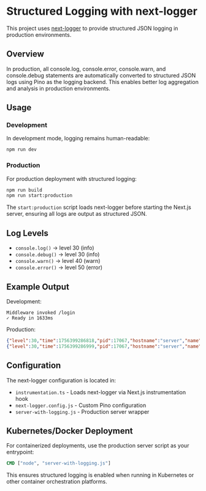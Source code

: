 # Structured Logging with next-logger

This project uses [next-logger](https://github.com/sainsburys-tech/next-logger) to provide structured JSON logging in production environments.

## Overview

In production, all console.log, console.error, console.warn, and console.debug statements are automatically converted to structured JSON logs using Pino as the logging backend. This enables better log aggregation and analysis in production environments.

## Usage

### Development
In development mode, logging remains human-readable:
```bash
npm run dev
```

### Production
For production deployment with structured logging:
```bash
npm run build
npm run start:production
```

The `start:production` script loads next-logger before starting the Next.js server, ensuring all logs are output as structured JSON.

## Log Levels

- `console.log()` → level 30 (info)
- `console.debug()` → level 30 (info) 
- `console.warn()` → level 40 (warn)
- `console.error()` → level 50 (error)

## Example Output

Development:
```
Middleware invoked /login
✓ Ready in 1633ms
```

Production:
```json
{"level":30,"time":1756399286818,"pid":17067,"hostname":"server","name":"console","msg":"Middleware invoked /login"}
{"level":30,"time":1756399286999,"pid":17067,"hostname":"server","name":"console","msg":" ✓ Ready in 187ms"}
```

## Configuration

The next-logger configuration is located in:
- `instrumentation.ts` - Loads next-logger via Next.js instrumentation hook
- `next-logger.config.js` - Custom Pino configuration 
- `server-with-logging.js` - Production server wrapper

## Kubernetes/Docker Deployment

For containerized deployments, use the production server script as your entrypoint:
```dockerfile
CMD ["node", "server-with-logging.js"]
```

This ensures structured logging is enabled when running in Kubernetes or other container orchestration platforms.